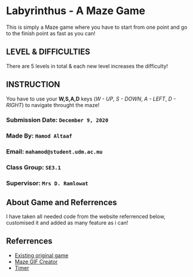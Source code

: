 # Labyrinthus - A Maze Game

This is simply a Maze game where you have to start from one point and go to the finish point as fast as you can!

## LEVEL & DIFFICULTIES

There are 5 levels in total & each new level increases the difficulty!

## INSTRUCTION

You have to use your **W,S,A,D** keys (_W - UP_, _S - DOWN_, _A - LEFT_, _D - RIGHT_) to navigate throught the maze!

### Submission Date: `December 9, 2020`

### Made By: `Hamod Altaaf`

### Email: `mahamod@student.udm.ac.mu`

### Class Group: `SE3.1`

### Supervisor: `Mrs D. Ramlowat`

## About Game and Referrences

I have taken all needed code from the website referrenced below, customised it and added as many feature as i can!

## Referrences

- [Existing original game](https://html5.litten.com/make-a-maze-game-on-an-html5-canvas/)
- [Maze GIF Creator](http://hereandabove.com/maze/mazeorig.form.html)
- [Timer](https://stackoverflow.com/a/5517836)
